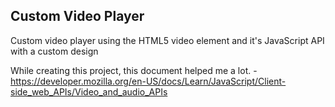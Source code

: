 ## Custom Video Player

Custom video player using the HTML5 video element and it's JavaScript API with a custom design

While creating this project, this document helped me a lot.
-https://developer.mozilla.org/en-US/docs/Learn/JavaScript/Client-side_web_APIs/Video_and_audio_APIs
